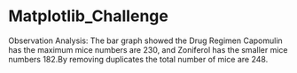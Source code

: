 # Matplotlib_Challenge
Observation Analysis:
The bar graph showed the Drug Regimen Capomulin has the maximum mice numbers are 230, and Zoniferol has the smaller mice numbers 182.By removing duplicates the total number of mice are 248.
